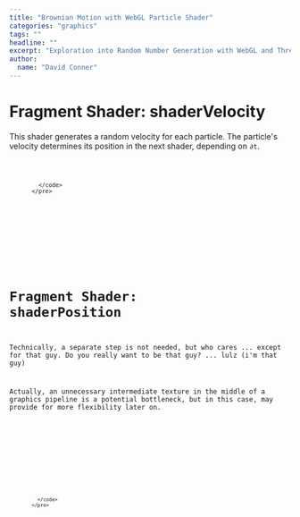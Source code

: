 ```yaml
---
title: "Brownian Motion with WebGL Particle Shader"
categories: "graphics"
tags: ""
headline: ""
excerpt: "Exploration into Random Number Generation with WebGL and ThreeJS"
author:
  name: "David Conner"
---
```


# Fragment Shader: shaderVelocity

This shader generates a random velocity for each particle. The particle's
velocity determines its position in the next shader, depending on `∂t`.

<p>
  <figure class="highlight">
    <pre>
      <code id="codeShaderVelocity" class="language-c" data-lang="c">

      </code>
    </pre>
  </figure>
</p>

<script type="x-shader/x-fragment" id="shaderVelocity">
  uniform float randomStepSeed;
  uniform float deltaT;

  void main() {
    vec2 uv = (gl_FragCoord.xy / resolution.xy);
    vec4 texel = texture2D(texRandom, uv);

    vec2 texelCoords[4];
    texelCoords[0] = mod(gl_FragCoord.xy + vec2( 0.0, -1.0), resolution.xy) / resolution.xy;
    texelCoords[1] = mod(gl_FragCoord.xy + vec2( 1.0,  0.0), resolution.xy) / resolution.xy;
    texelCoords[2] = mod(gl_FragCoord.xy + vec2( 0.0,  1.0), resolution.xy) / resolution.xy;
    texelCoords[3] = mod(gl_FragCoord.xy + vec2(-1.0,  1.0), resolution.xy) / resolution.xy;

    vec4 texels[4];
    texels[0] = texture2D(texRandom, texelCoords[0]);
    texels[1] = texture2D(texRandom, texelCoords[1]);
    texels[2] = texture2D(texRandom, texelCoords[2]);
    texels[3] = texture2D(texRandom, texelCoords[3]);

    vec4 newTexel = fract(3.0 * texel -
      fract(5.0  * texels[0]) +
      fract(7.0  * texels[1]) -
      fract(11.0 * texels[2]) +
      fract(13.0 * texels[3] * randomStepSeed));

    gl_FragColor = vec4(newTexel.x, newTexel.y, newTexel.z, 1.0);
</script>

# Fragment Shader: shaderPosition

Technically, a separate step is not needed, but who cares ... except
for that guy. Do you really want to be that guy? ... lulz (i'm that guy)

Actually, an unnecessary intermediate texture in the middle of a graphics
pipeline is a potential bottleneck, but in this case, may provide for
more flexibility later on.

<p>
  <figure class="highlight">
    <pre>
      <code id="codeShaderPosition" class="language-c" data-lang="c">

      </code>
    </pre>
  </figure>
</p>

<script type="x-shader/x-fragment" id="shaderPosition">
  uniform float randomStepSeed;
  uniform float deltaT;

  void main() {
    vec uv = (gl_FragCoord.xy / resolution.xy);



    gl_FragColor
  }
</script>

<script src="/js/three/GPUComputeRenderer.js" type="text/javascript"></script>
<script src="/js/3d/2017-01-08-brownian-motion-with-webgl-particle-shader.js" type="text/javascript"></script>

<script type="text/javascript">
  function pasteShaderToCodeBlock(shaderId, codeBlockId) {
    var shaderCode = document.getElementById(shaderId).textContent;
    var processedCode = '<span class="p">' +
        shaderCode .split('\n').join('</span>\n<span class="p">') +
        '</span>';
    document.getElementById(codeBlockId).innerHTML = processedCode;
  }
</script>

